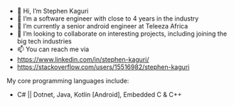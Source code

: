 - 👋 Hi, I’m Stephen Kaguri
- 👀 I’m a software engineer with close to 4 years in the industry
- 🌱 I’m currently a senior android engineer at Teleeza Africa
- 💞️ I’m looking to collaborate on interesting projects, including joining the big tech industries
- 📫 You can reach me via
- https://www.linkedin.com/in/stephen-kaguri/
- https://stackoverflow.com/users/15516982/stephen-kaguri

My core programming languages include:
- C# || Dotnet, Java, Kotlin [Android], Embedded C & C++

<!---
stevohstine/stevohstine is a ✨ special ✨ repository because its `README.md` (this file) appears on your GitHub profile.
You can click the Preview link to take a look at your changes.
--->
